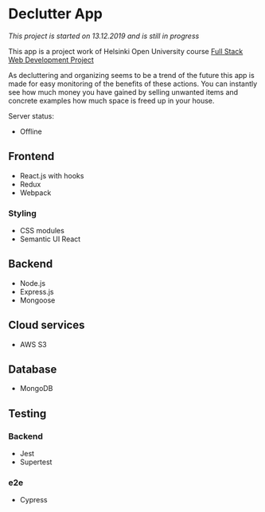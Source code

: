 # Declutter App

*This project is started on 13.12.2019 and is still in progress*

This app is a project work of Helsinki Open University course [Full Stack Web Development Project](https://courses.helsinki.fi/en/aytkt21010/129098202)

As decluttering and organizing seems to be a trend of the future this app is made for easy monitoring of the benefits of these actions. You can instantly see how much money you have gained by selling unwanted items and concrete examples how much space is freed up in your house.

Server status:

* Offline

## Frontend

* React.js with hooks
* Redux
* Webpack

### Styling

* CSS modules
* Semantic UI React 

## Backend

* Node.js
* Express.js
* Mongoose

## Cloud services

* AWS S3

## Database

* MongoDB

## Testing

### Backend

* Jest
* Supertest

### e2e

* Cypress 

